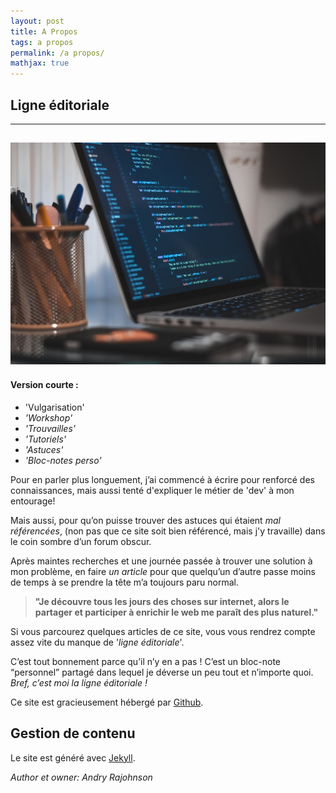 ```yaml
---
layout: post
title: A Propos
tags: a propos
permalink: /a propos/
mathjax: true
---
```


## Ligne éditoriale

---

 ![propos](/images/propos.jpeg)
---

#### Version courte :
 * 'Vulgarisation'
 * *'Workshop'*
 * *'Trouvailles'*
 * *'Tutoriels'*
 * *'Astuces'*
 * *'Bloc-notes perso'*

 Pour en parler plus longuement, j’ai commencé à écrire pour renforcé des connaissances, mais aussi tenté d'expliquer le métier de 'dev' à mon entourage! 

 Mais aussi, pour qu’on puisse trouver des astuces qui étaient *mal référencées*, (non pas que ce site soit bien référencé, mais j'y travaille) dans le coin sombre d’un forum obscur. 

 Après maintes recherches et une journée passée à trouver une solution à mon problème, en faire *un article* pour que quelqu’un d’autre passe moins de temps à se prendre la tête m’a toujours paru normal.

> **"Je découvre tous les jours des choses sur internet, alors le partager et participer à enrichir le web me paraît des plus naturel."**

Si vous parcourez quelques articles de ce site, vous vous rendrez compte assez vite du manque de '*ligne éditoriale*'. 

 C’est tout bonnement parce qu’il n’y en a pas ! C’est un bloc-note “personnel” partagé dans lequel je déverse un peu tout et n’importe quoi. *Bref, c’est moi la ligne éditoriale !*

Ce site est gracieusement hébergé par [Github](https://github.com/).

## Gestion de contenu

Le site est généré avec [Jekyll](https://jekyllrb.com/).



<footer>
	<cite title="author">Author et owner: Andry Rajohnson</cite>
</footer>

